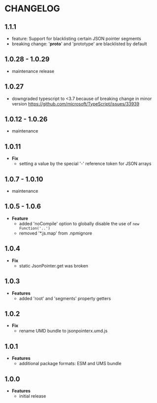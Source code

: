 # CHANGELOG

## 1.1.1

- feature: Support for blacklisting certain JSON pointer segments
- breaking change: '__proto__' and 'prototype' are blacklisted by default
  
## 1.0.28 - 1.0.29

- maintenance release

## 1.0.27

- downgraded typescript to <3.7 because of breaking change in minor version
  https://github.com/microsoft/TypeScript/issues/33939

## 1.0.12 - 1.0.26

- maintenance

## 1.0.11

- **Fix**
  - setting a value by the special '-' reference token for JSON arrays

## 1.0.7 - 1.0.10

- maintenance

## 1.0.5 - 1.0.6

- **Feature**
  - added 'noCompile' option to globally disable the use of `new Function('..')`
  - removed '\*.js.map' from .npmignore

## 1.0.4

- **Fix**
  - static JsonPointer.get was broken

## 1.0.3

- **Features**
  - added 'root' and 'segments' property getters

## 1.0.2

- **Fix**
  - rename UMD bundle to jsonpointerx.umd.js

## 1.0.1

- **Features**
  - additional package formats: ESM and UMS bundle

## 1.0.0

- **Features**
  - initial release

